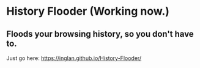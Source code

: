 # History Flooder (Working now.)
## Floods your browsing history, so you don't have to.

Just go here: https://inglan.github.io/History-Flooder/
